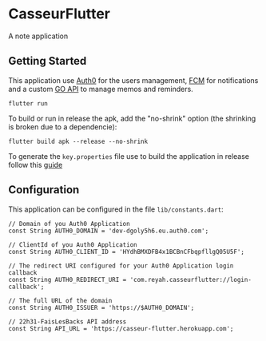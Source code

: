 # CasseurFlutter

A note application

## Getting Started

This application use [Auth0](https://auth0.com/) for the users management, [FCM](https://firebase.google.com/docs/cloud-messaging) for notifications and a custom [GO API](https://github.com/CedricThomas/22h31-FaisLesBacks) to manage memos and reminders.

```
flutter run
```

To build or run in release the apk, add the "no-shrink" option (the shrinking is broken due to a dependencie):
```
flutter build apk --release --no-shrink
```

To generate the `key.properties` file use to build the application in release follow this [guide](https://flutter.dev/docs/deployment/android)

## Configuration

This application can be configured in the file `lib/constants.dart`:
```
// Domain of you Auth0 Application
const String AUTH0_DOMAIN = 'dev-dgoly5h6.eu.auth0.com';

// ClientId of you Auth0 Application
const String AUTH0_CLIENT_ID = 'HYdhBMXDFB4x1BCBnCFbqpfllgQ05U5F';

// The redirect URI configured for your Auth0 Application login callback
const String AUTH0_REDIRECT_URI = 'com.reyah.casseurflutter://login-callback';

// The full URL of the domain
const String AUTH0_ISSUER = 'https://$AUTH0_DOMAIN';

// 22h31-FaisLesBacks API address
const String API_URL = 'https://casseur-flutter.herokuapp.com';
```
